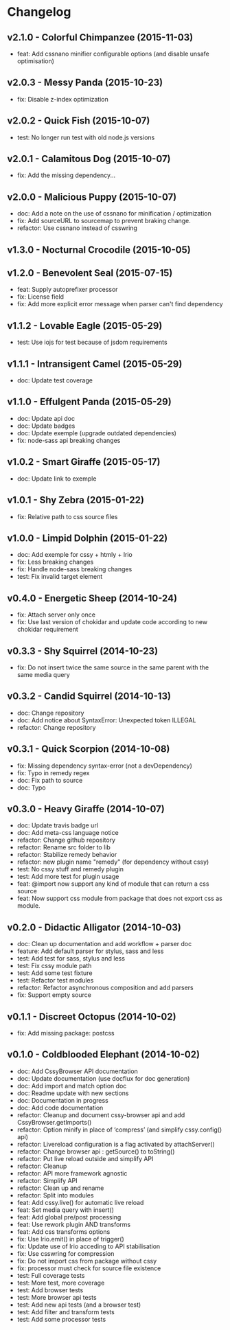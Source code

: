 Changelog
=========

v2.1.0 - Colorful Chimpanzee (2015-11-03) 
----------------------------------------------------------------------

  - feat: Add cssnano minifier configurable options (and disable unsafe optimisation)


v2.0.3 - Messy Panda (2015-10-23) 
----------------------------------------------------------------------

  - fix: Disable z-index optimization


v2.0.2 - Quick Fish (2015-10-07) 
----------------------------------------------------------------------

  - test: No longer run test with old node.js versions


v2.0.1 - Calamitous Dog (2015-10-07) 
----------------------------------------------------------------------

  - fix: Add the missing dependency...


v2.0.0 - Malicious Puppy (2015-10-07) 
----------------------------------------------------------------------

  - doc: Add a note on the use of cssnano for minification / optimization
  - fix: Add sourceURL to sourcemap to prevent braking change.
  - refactor: Use cssnano instead of csswring


v1.3.0 - Nocturnal Crocodile (2015-10-05) 
----------------------------------------------------------------------



v1.2.0 - Benevolent Seal (2015-07-15) 
----------------------------------------------------------------------

  - feat: Supply autoprefixer processor
  - fix: License field
  - fix: Add more explicit error message when parser can't find dependency


v1.1.2 - Lovable Eagle (2015-05-29) 
----------------------------------------------------------------------

  - test: Use iojs for test because of jsdom requirements


v1.1.1 - Intransigent Camel (2015-05-29) 
----------------------------------------------------------------------

  - doc: Update test coverage


v1.1.0 - Effulgent Panda (2015-05-29) 
----------------------------------------------------------------------

  - doc: Update api doc
  - doc: Update badges
  - doc: Update exemple (upgrade outdated dependencies)
  - fix: node-sass api breaking changes


v1.0.2 - Smart Giraffe (2015-05-17) 
----------------------------------------------------------------------

  - doc: Update link to exemple


v1.0.1 - Shy Zebra (2015-01-22) 
----------------------------------------------------------------------

  - fix: Relative path to css source files


v1.0.0 - Limpid Dolphin (2015-01-22) 
----------------------------------------------------------------------

  - doc: Add exemple for cssy + htmly + lrio
  - fix: Less breaking changes
  - fix: Handle node-sass breaking changes
  - test: Fix invalid target element


v0.4.0 - Energetic Sheep (2014-10-24) 
----------------------------------------------------------------------

  - fix: Attach server only once
  - fix: Use last version of chokidar and update code according to new chokidar requirement


v0.3.3 - Shy Squirrel (2014-10-23) 
----------------------------------------------------------------------

  - fix: Do not insert twice the same source in the same parent with the same media query


v0.3.2 - Candid Squirrel (2014-10-13) 
----------------------------------------------------------------------

  - doc: Change repository
  - doc: Add notice about SyntaxError: Unexpected token ILLEGAL
  - refactor: Change repository


v0.3.1 - Quick Scorpion (2014-10-08) 
----------------------------------------------------------------------

  - fix: Missing dependency syntax-error (not a devDependency)
  - fix: Typo in remedy regex
  - doc: Fix path to source
  - doc: Typo


v0.3.0 - Heavy Giraffe (2014-10-07) 
----------------------------------------------------------------------

  - doc: Update travis badge url
  - doc: Add meta-css language notice
  - refactor: Change github repository
  - refactor: Rename src folder to lib
  - refactor: Stabilize remedy behavior
  - refactor: new plugin name "remedy" (for dependency without cssy)
  - test: No cssy stuff and remedy plugin
  - test: Add more test for plugin usage
  - feat: @import now support any kind of module that can return a css source
  - feat: Now support css module from package that does not export css as module.


v0.2.0 - Didactic Alligator (2014-10-03) 
----------------------------------------------------------------------

  - doc: Clean up documentation and add workflow + parser doc
  - feature: Add default parser for stylus, sass and less
  - test: Add test for sass, stylus and less
  - test: Fix cssy module path
  - test: Add some test fixture
  - test: Refactor test modules
  - refactor: Refactor asynchronous composition and add parsers
  - fix: Support empty source


v0.1.1 - Discreet Octopus (2014-10-02) 
----------------------------------------------------------------------

  - fix: Add missing package: postcss


v0.1.0 - Coldblooded Elephant (2014-10-02) 
----------------------------------------------------------------------

  - doc: Add CssyBrowser API documentation
  - doc: Update documentation (use docflux for doc generation)
  - doc: Add import and match option doc
  - doc: Readme update with new sections
  - doc: Documentation in progress
  - doc: Add code documentation
  - refactor: Cleanup and document cssy-browser api and add CssyBrowser.getImports()
  - refactor: Option minify in place of ‘compress’ (and simplify cssy.config() api)
  - refactor: Livereload configuration is a flag activated by attachServer()
  - refactor: Change browser api : getSource() to toString()
  - refactor: Put live reload outside and simplify API
  - refactor: Cleanup
  - refactor: API more framework agnostic
  - refactor: Simplify API
  - refactor: Clean up and rename
  - refactor: Split into modules
  - feat: Add cssy.live() for automatic live reload
  - feat: Set media query with insert()
  - feat: Add global pre/post processing
  - feat: Use rework plugin AND transforms
  - feat: Add css transforms options
  - fix: Use lrio.emit() in place of trigger()
  - fix: Update use of lrio acceding to API stabilisation
  - fix: Use csswring for compression
  - fix: Do not import css from package without cssy
  - fix: processor must check for source file existence
  - test: Full coverage tests
  - test: More test, more coverage
  - test: Add browser tests
  - test: More browser api tests
  - test: Add new api tests (and a browser test)
  - test: Add filter and transform tests
  - test: Add some processor tests


